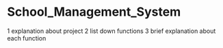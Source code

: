 # School_Management_System

1 explanation about project
2 list down functions
3 brief explanation about each function
